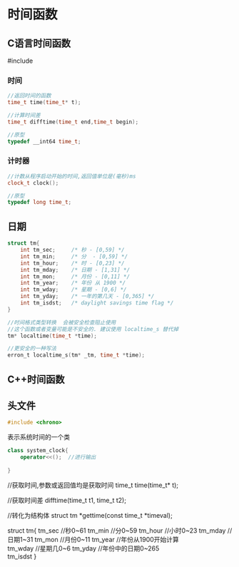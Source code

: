 # 时间函数

## C语言时间函数

#include <time>

### 时间

```c
//返回时间的函数
time_t time(time_t* t);

//计算时间差
time_t difftime(time_t end,time_t begin);

//原型
typedef __int64 time_t;
```

### 计时器

```c++
//计数从程序启动开始的时间,返回值单位是(毫秒)ms
clock_t clock();

//原型
typedef long time_t;
```

## 日期

```c
struct tm{
	int tm_sec;     /* 秒 - [0,59] */
    int tm_min;     /* 分  - [0,59] */
    int tm_hour;    /* 时 - [0,23] */
    int tm_mday;    /* 日期 - [1,31] */
    int tm_mon;     /* 月份 - [0,11] */
    int tm_year;    /* 年份 从 1900 */
    int tm_wday;    /* 星期 - [0,6] */
    int tm_yday;    /* 一年的第几天 - [0,365] */
    int tm_isdst;   /* daylight savings time flag */
}
```

```c
//时间格式类型转换  会被安全检查阻止使用
//这个函数或者变量可能是不安全的. 建议使用 localtime_s 替代掉
tm* localtime(time_t *time);

//更安全的一种写法
erron_t localtime_s(tm* _tm, time_t *time);
```



## C++时间函数

## 头文件

```c++
#include <chrono>
```

表示系统时间的一个类

```c++
class system_clock{
	operator<<();  //进行输出
        
}
```





//获取时间,参数或返回值均是获取时间
time_t time(time_t* t);

//获取时间差
difftime(time_t t1, time_t t2);



//转化为结构体
struct tm *gettime(const time_t *timeval);

struct tm{
	tm_sec			//秒0~61
	tm_min			//分0~59
	tm_hour			//小时0~23
	tm_mday			//日期1~31
	tm_mon			//月份0~11
	tm_year			//年份从1900开始计算	
	tm_wday			//星期几0~6
	tm_yday			//年份中的日期0~265	
	tm_isdst
}